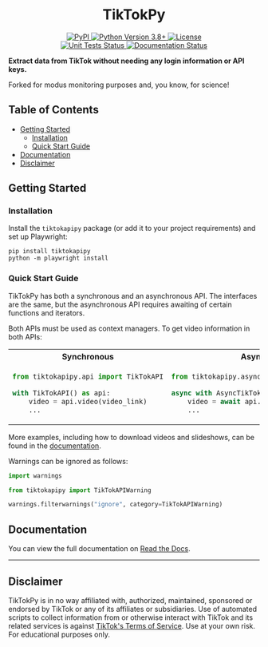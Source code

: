 <h1 align="center">TikTokPy</h1>
<div align="center">
    <a href="https://pypi.org/project/tiktokapipy/">
        <img src="https://img.shields.io/pypi/v/tiktokapipy?style=flat-square&logo=pypi" alt="PyPI">
    </a>
    <a href="https://www.python.org">
        <img src="https://img.shields.io/badge/python-3.8+-blue.svg?style=flat-square&logo=python" alt="Python Version 3.8+">
    </a>
    <a href="https://pypi.org/project/tiktokapipy/">
        <img alt="License" src="https://img.shields.io/github/license/Russell-Newton/TikTokPy?style=flat-square">
    </a>
    <br>
    <a href="https://github.com/Russell-Newton/TikTokPy/actions/workflows/tox.yml">
        <img src="https://img.shields.io/github/actions/workflow/status/Russell-Newton/TikTokPy/tox.yml?branch=main&label=Unit%20Tests&logo=github&style=flat-square" alt="Unit Tests Status">
    </a>
    <a href='https://tiktokpy.readthedocs.io/en/stable/'>
        <img src='https://readthedocs.org/projects/tiktokpy/badge/?version=stable&style=flat-square' alt='Documentation Status' />
    </a>
</div>

**Extract data from TikTok without needing any login information or API keys.**

Forked for modus monitoring purposes and, you know, for science!

## Table of Contents

* [Getting Started](#getting-started)
    * [Installation](#installation)
    * [Quick Start Guide](#quick-start-guide)
* [Documentation](#documentation)
* [Disclaimer](#disclaimer)

## Getting Started

### Installation

Install the ``tiktokapipy`` package (or add it to your project requirements) and set up Playwright:

```shell
pip install tiktokapipy
python -m playwright install
```

### Quick Start Guide

TikTokPy has both a synchronous and an asynchronous API. The interfaces are the same, but the asynchronous API
requires awaiting of certain functions and iterators.

Both APIs must be used as context managers. To get video information in both APIs:

<table>
<tr>
<th>Synchronous</th>
<th>Asynchronous</th>
</tr>
<tr>
<td>

```py
from tiktokapipy.api import TikTokAPI

with TikTokAPI() as api:
    video = api.video(video_link)
    ...
```

</td>
<td>

```py
from tiktokapipy.async_api import AsyncTikTokAPI

async with AsyncTikTokAPI() as api:
    video = await api.video(video_link)
    ...
```

</td>
</tr>
</table>

More examples, including how to download videos and slideshows, can be found in the
[documentation](https://tiktokpy.readthedocs.io/en/latest/users/usage.html#examples).

Warnings can be ignored as follows:

```py
import warnings

from tiktokapipy import TikTokAPIWarning

warnings.filterwarnings("ignore", category=TikTokAPIWarning)
```

## Documentation

You can view the full documentation on [Read the Docs](https://tiktokpy.readthedocs.io/en/latest/).

<hr>

## Disclaimer

TikTokPy is in no way affiliated with, authorized, maintained, sponsored or endorsed by TikTok or any of its affiliates or subsidiaries. Use of automated scripts to collect information from or otherwise interact with TikTok and its related services is against [TikTok's Terms of Service](https://www.tiktok.com/legal/page/us/terms-of-service/en). Use at your own risk. For educational purposes only.
